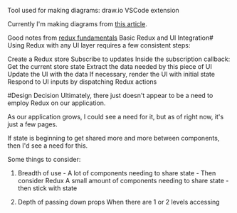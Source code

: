 Tool used for making diagrams: draw.io VSCode extension

Currently I'm making diagrams from [this article](https://spin.atomicobject.com/2017/06/07/react-state-vs-redux-state/#:~:text=The%20more%20state%20needs%20to,may%20be%20a%20better%20option.).

Good notes from [redux fundamentals](https://redux.js.org/tutorials/fundamentals/part-5-ui-react)
Basic Redux and UI Integration#
Using Redux with any UI layer requires a few consistent steps:

Create a Redux store
Subscribe to updates
Inside the subscription callback:
Get the current store state
Extract the data needed by this piece of UI
Update the UI with the data
If necessary, render the UI with initial state
Respond to UI inputs by dispatching Redux actions


#Design Decision
Ultimately, there just doesn't appear to be a need to employ Redux on our application.

As our application grows, I could see a need for it, but as of right now, it's just a few pages.

If state is beginning to get shared more and more between components, then I'd see a need for this.

Some things to consider:
1. Breadth of use -
A lot of components needing to share state - Then consider Redux
A small amount of components needing to share state - then stick with state

2. Depth of passing down props
When there are 1 or 2 levels accessing 
